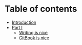 # Table of contents

* [Introduction](README.md)
* [Part I](test/README.md)
  * [Writing is nice](水稻基因克隆.md)
  * [GitBook is nice](gitbook.md)


